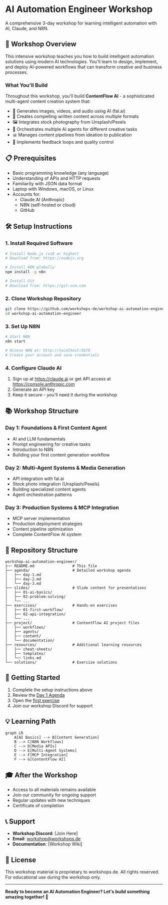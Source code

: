# AI Automation Engineer Workshop

A comprehensive 3-day workshop for learning intelligent automation with AI, Claude, and N8N.

## 🎯 Workshop Overview

This intensive workshop teaches you how to build intelligent automation solutions using modern AI technologies. You'll learn to design, implement, and deploy AI-powered workflows that can transform creative and business processes.

### What You'll Build

Throughout this workshop, you'll build **ContentFlow AI** - a sophisticated multi-agent content creation system that:
- 🎨 Generates images, videos, and audio using AI (fal.ai)
- 📝 Creates compelling written content across multiple formats
- 🖼️ Integrates stock photography from Unsplash/Pexels
- 🤖 Orchestrates multiple AI agents for different creative tasks
- 📊 Manages content pipelines from ideation to publication
- 🔄 Implements feedback loops and quality control

## 📋 Prerequisites

- Basic programming knowledge (any language)
- Understanding of APIs and HTTP requests
- Familiarity with JSON data format
- Laptop with Windows, macOS, or Linux
- Accounts for:
  - Claude AI (Anthropic)
  - N8N (self-hosted or cloud)
  - GitHub

## 🛠 Setup Instructions

### 1. Install Required Software

```bash
# Install Node.js (v18 or higher)
# Download from: https://nodejs.org

# Install N8N globally
npm install -g n8n

# Install Git
# Download from: https://git-scm.com
```

### 2. Clone Workshop Repository

```bash
git clone https://github.com/workshops-de/workshop-ai-automation-engineer.git
cd workshop-ai-automation-engineer
```

### 3. Set Up N8N

```bash
# Start N8N
n8n start

# Access N8N at: http://localhost:5678
# Create your account and save credentials
```

### 4. Configure Claude AI

1. Sign up at https://claude.ai or get API access at https://console.anthropic.com
2. Generate an API key
3. Keep it secure - you'll need it during the workshop

## 📚 Workshop Structure

### Day 1: Foundations & First Content Agent
- AI and LLM fundamentals
- Prompt engineering for creative tasks
- Introduction to N8N
- Building your first content generation workflow

### Day 2: Multi-Agent Systems & Media Generation
- API integration with fal.ai
- Stock photo integration (Unsplash/Pexels)
- Building specialized content agents
- Agent orchestration patterns

### Day 3: Production Systems & MCP Integration
- MCP server implementation
- Production deployment strategies
- Content pipeline optimization
- Complete ContentFlow AI system

## 📁 Repository Structure

```
workshop-ai-automation-engineer/
├── README.md                 # This file
├── agenda/                   # Detailed workshop agenda
│   ├── day-1.md
│   ├── day-2.md
│   └── day-3.md
├── slides/                   # Slide content for presentations
│   ├── 01-ai-basics/
│   ├── 02-problem-solving/
│   └── ...
├── exercises/                # Hands-on exercises
│   ├── 01-first-workflow/
│   ├── 02-api-integration/
│   └── ...
├── project/                  # ContentFlow AI project files
│   ├── workflows/
│   ├── agents/
│   ├── content/
│   └── documentation/
├── resources/                # Additional learning resources
│   ├── cheat-sheets/
│   ├── templates/
│   └── links.md
└── solutions/                # Exercise solutions
```

## 🚀 Getting Started

1. Complete the setup instructions above
2. Review the [Day 1 Agenda](agenda/day-1.md)
3. Open the [first exercise](exercises/01-first-workflow/README.md)
4. Join our workshop Discord for support

## 💡 Learning Path

```mermaid
graph LR
    A[AI Basics] --> B[Content Generation]
    B --> C[N8N Workflows]
    C --> D[Media APIs]
    D --> E[Multi-Agent Systems]
    E --> F[MCP Integration]
    F --> G[ContentFlow AI]
```

## 🎓 After the Workshop

- Access to all materials remains available
- Join our community for ongoing support
- Regular updates with new techniques
- Certificate of completion

## 📞 Support

- **Workshop Discord**: [Join Here]
- **Email**: workshop@workshops.de
- **Documentation**: [Workshop Wiki]

## 📄 License

This workshop material is proprietary to workshops.de. 
All rights reserved. For educational use during the workshop only.

---

**Ready to become an AI Automation Engineer? Let's build something amazing together! 🚀**
